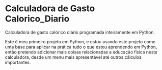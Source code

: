 # Calculadora de Gasto Calorico_Diario
Calculadora de gasto calórico diário programada inteiramente em Python.

Este é meu primeiro projeto em Python, e estou usando este projeto como uma base para aplicar na prática tudo o que estou aprendendo em Python, então 
pretendo adicionar mais coisas relacionadas a educação física nesta calculadora, desde um menu mais apresentável até outros cálculos importantes.
